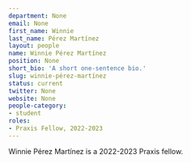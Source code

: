 ```yaml
---
department: None
email: None
first_name: Winnie
last_name: Pérez Martínez
layout: people
name: Winnie Pérez Martínez
position: None
short_bio: 'A short one-sentence bio.'
slug: winnie-pérez-martínez
status: current
twitter: None
website: None
people-category:
- student
roles:
- Praxis Fellow, 2022-2023
---
```

Winnie Pérez Martínez is a 2022-2023 Praxis fellow.